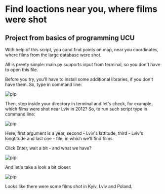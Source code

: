 # Find loactions near you, where films were shot
## Project from basics of programming UCU
With help of this script, you cand find points on map, near you coordinates, where films from the large database were shot.

All is preety simple: main.py supports input from terminal, so you don't have to open this file.

Before you try, you'll have to install some additional libraries, if you don't have them. So, type in command line:

![pip]("https://drive.google.com/file/d/1PVKdAufEt5z_OawzH_hm6NhHdlxpU_V1/view?usp=sharing")

Then, step inside your directory in terminal and let's check, for example, which films were shot near Lviv in 2012?
So, to run such script type in command line:

![pip]("https://drive.google.com/file/d/16kDr8QGoBNbr3Vm2vBXg2dMqRGbEonDn/view?usp=sharing")

Here, first argument is a year, second - Lviv's lattitude, third - Lviv's longtitude and last one - file, in which we'll find films

Click Enter, wait a bit - and what we have?

![pip]("https://drive.google.com/file/d/1vJXP3LISlq7tk-g1gpwTI99w3ATg_d--/view?usp=sharing")

And let's take a look a bit closer:

![pip]("https://drive.google.com/file/d/1YlT4lYRfUaNfahzwtaFGMlKbyvt7OwEZ/view?usp=sharing")

Looks like there were some films shot in Kyiv, Lviv and Poland.
